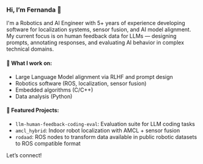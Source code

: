 ### Hi, I’m Fernanda 👋
I'm a Robotics and AI Engineer with 5+ years of experience developing software for localization systems, sensor fusion, and AI model alignment. My current focus is on human feedback data for LLMs — designing prompts, annotating responses, and evaluating AI behavior in complex technical domains.

#### 🌟 What I work on:
- Large Language Model alignment via RLHF and prompt design
- Robotics software (ROS, localization, sensor fusion)
- Embedded algorithms (C/C++)
- Data analysis (Python)

#### 🧠 Featured Projects:
- `llm-human-feedback-coding-eval`: Evaluation suite for LLM coding tasks
- `amcl_hybrid`: Indoor robot localization with AMCL + sensor fusion
- `rodaad`: ROS nodes to transform data available in public robotic datasets to ROS compatible format

Let’s connect!
